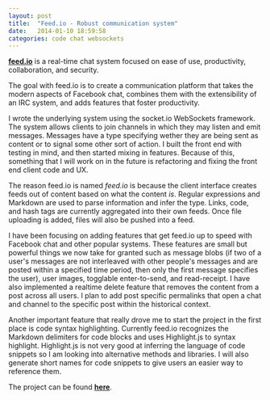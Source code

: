 ```yaml
---
layout: post
title:  "Feed.io - Robust communication system"
date:   2014-01-10 18:59:58
categories: code chat websockets
---
```


[**feed.io**][feedio] is a real-time chat system focused on ease of use, productivity, collaboration, and security.

The goal with feed.io is to create a communication platform that takes the modern aspects of Facebook chat, combines them with the extensibility of an IRC system, and adds features that foster productivity.

I wrote the underlying system using the socket.io WebSockets framework. The system allows clients to join channels in which they may listen and emit messages. Messages have a type specifying wether they are being sent as content or to signal some other sort of action. I built the front end with testing in mind, and then started mixing in features. Because of this, something that I will work on in the future is refactoring and fixing the front end client code and UX.

The reason feed.io is named *feed.io* is because the client interface creates feeds out of content based on what the content *is*. Regular expressions and Markdown are used to parse information and infer the type. Links, code, and hash tags are currently aggregated into their own feeds. Once file uploading is added, files will also be pushed into a feed.

I have been focusing on adding features that get feed.io up to speed with Facebook chat and other popular systems. These features are small but powerful things we now take for granted such as message blobs (if two of a user's messages are not interleaved with other people's messages and are posted within a specified time period, then only the first message specifies the user), user images, togglable enter-to-send, and read-receipt. I have also implemented a realtime delete feature that removes the content from a post across all users. I plan to add post specific permalinks that open a chat and channel to the specific post within the historical context.

Another important feature that really drove me to start the project in the first place is code syntax highlighting. Currently feed.io recognizes the Markdown delimiters for code blocks and uses Highlight.js to syntax highlight. Highlight.js is not very good at inferring the language of code snippets so I am looking into alternative methods and libraries. I will also generate short names for code snippets to give users an easier way to reference them.

The project can be found [**here**][feedio].

[feedio]: https://github.com/alexfreska/feed.io
